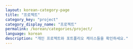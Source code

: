 ```yaml
---
layout: korean-category-page
title: "프로젝트"
category_key: "project"
category_display_name: "프로젝트"
permalink: /korean/categories/project/
language: korean
description: "개인 프로젝트와 포트폴리오 케이스들을 확인하세요."
---
```


<!-- 이 페이지는 프로젝트 카테고리의 모든 포스트를 보여줍니다 -->
